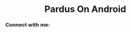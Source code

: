 <h1 align="center">Pardus On Android</h1>
<h3 align="left">Connect with me:</h3>
<p align="left">
</p>

